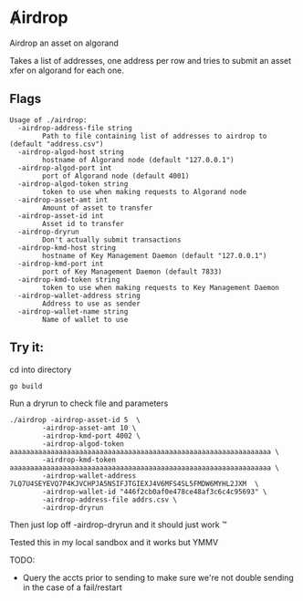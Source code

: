 # Ⱥirdrop
Airdrop an asset on algorand

Takes a list of addresses, one address per row and tries to submit an asset xfer on algorand for each one.


Flags
-----

```
Usage of ./airdrop:
  -airdrop-address-file string
        Path to file containing list of addresses to airdrop to (default "address.csv")
  -airdrop-algod-host string
        hostname of Algorand node (default "127.0.0.1")
  -airdrop-algod-port int
        port of Algorand node (default 4001)
  -airdrop-algod-token string
        token to use when making requests to Algorand node
  -airdrop-asset-amt int
        Amount of asset to transfer
  -airdrop-asset-id int
        Asset id to transfer
  -airdrop-dryrun
        Don't actually submit transactions
  -airdrop-kmd-host string
        hostname of Key Management Daemon (default "127.0.0.1")
  -airdrop-kmd-port int
        port of Key Management Daemon (default 7833)
  -airdrop-kmd-token string
        token to use when making requests to Key Management Daemon
  -airdrop-wallet-address string
        Address to use as sender
  -airdrop-wallet-name string
        Name of wallet to use
```



Try it:
------


cd into directory
```
go build 
```

Run a dryrun to check file and parameters
```
./airdrop -airdrop-asset-id 5  \
        -airdrop-asset-amt 10 \
        -airdrop-kmd-port 4002 \
        -airdrop-algod-token aaaaaaaaaaaaaaaaaaaaaaaaaaaaaaaaaaaaaaaaaaaaaaaaaaaaaaaaaaaaaaaa \
        -airdrop-kmd-token aaaaaaaaaaaaaaaaaaaaaaaaaaaaaaaaaaaaaaaaaaaaaaaaaaaaaaaaaaaaaaaa \
        -airdrop-wallet-address 7LQ7U4SEYEVQ7P4KJVCHPJA5NSIFJTGIEXJ4V6MFS4SL5FMDW6MYHL2JXM  \
        -airdrop-wallet-id "446f2cb0af0e478ce48af3c6c4c95693" \
        -airdrop-address-file addrs.csv \
        -airdrop-dryrun
```

Then just lop off -airdrop-dryrun and it should just work ™


Tested this in my local sandbox and it works but YMMV

TODO:
 - Query the accts prior to sending to make sure we're not double sending in the case of a fail/restart

